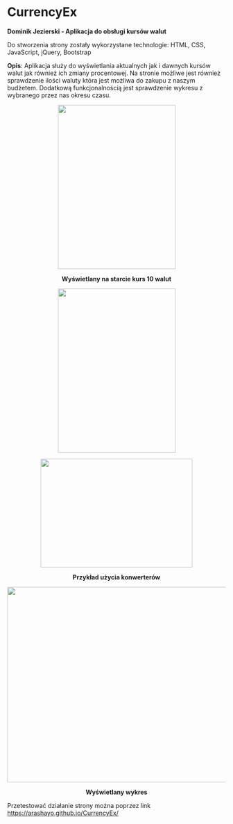 # CurrencyEx

<b>Dominik Jezierski - Aplikacja do obsługi kursów walut</b>

Do stworzenia strony zostały wykorzystane technologie: HTML, CSS, JavaScript, jQuery, Bootstrap

<b>Opis</b>: Aplikacja służy do wyświetlania aktualnych jak i dawnych kursów walut jak również ich zmiany procentowej. Na stronie możliwe jest również sprawdzenie ilości waluty która jest możliwa do zakupu z naszym budżetem. Dodatkową funkcjonalnością jest sprawdzenie wykresu z wybranego przez nas okresu czasu.

<p align = "center">
<img src="https://user-images.githubusercontent.com/73334775/176229832-75676a05-083f-46dc-9393-cf53559289f6.png" width="271" height="378">
<p align = "center">
  <b>Wyświetlany na starcie kurs 10 walut</b>
  
  <p align = "center">
<img src="https://user-images.githubusercontent.com/73334775/176229848-a6b8e84c-ef53-48fc-8aea-334820f9ae50.png" width="271" height="378">
  <p align = "center">
<img src="https://user-images.githubusercontent.com/73334775/176229872-2ac200ae-a3be-4b07-ae93-95845ce83e46.png" width="350" height="250">
<p align = "center">
  <b>Przykład użycia konwerterów</b>
  
<p align = "center">
<img src="https://user-images.githubusercontent.com/73334775/176229889-33e3efe1-9fda-4e6b-8d98-b4009ed9a6a1.png" width="630" height="450"><br>
  <p align = "center">
    <b>Wyświetlany wykres</b>





Przetestować działanie strony można poprzez link https://arashayo.github.io/CurrencyEx/
